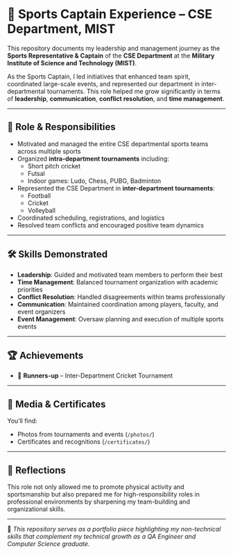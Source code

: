 # 🏅 Sports Captain Experience – CSE Department, MIST

This repository documents my leadership and management journey as the **Sports Representative & Captain** of the **CSE Department** at the **Military Institute of Science and Technology (MIST)**.

As the Sports Captain, I led initiatives that enhanced team spirit, coordinated large-scale events, and represented our department in inter-departmental tournaments. This role helped me grow significantly in terms of **leadership**, **communication**, **conflict resolution**, and **time management**.

---

## 🎯 Role & Responsibilities

- Motivated and managed the entire CSE departmental sports teams across multiple sports
- Organized **intra-department tournaments** including:
  - Short pitch cricket
  - Futsal
  - Indoor games: Ludo, Chess, PUBG, Badminton
- Represented the CSE Department in **inter-department tournaments**:
  - Football
  - Cricket
  - Volleyball
- Coordinated scheduling, registrations, and logistics
- Resolved team conflicts and encouraged positive team dynamics

---

## 🛠️ Skills Demonstrated

- **Leadership**: Guided and motivated team members to perform their best
- **Time Management**: Balanced tournament organization with academic priorities
- **Conflict Resolution**: Handled disagreements within teams professionally
- **Communication**: Maintained coordination among players, faculty, and event organizers
- **Event Management**: Oversaw planning and execution of multiple sports events

---

## 🏆 Achievements

- 🥈 **Runners-up** – Inter-Department Cricket Tournament

---

## 📸 Media & Certificates

You’ll find:
- Photos from tournaments and events (`/photos/`)
- Certificates and recognitions (`/certificates/`)

---

## 💬 Reflections

This role not only allowed me to promote physical activity and sportsmanship but also prepared me for high-responsibility roles in professional environments by sharpening my team-building and organizational skills.

---

📂 *This repository serves as a portfolio piece highlighting my non-technical skills that complement my technical growth as a QA Engineer and Computer Science graduate.*

